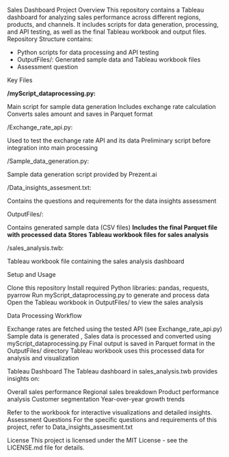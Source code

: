 Sales Dashboard Project
Overview
This repository contains a Tableau dashboard for analyzing sales performance across different regions, products, and channels. It includes scripts for data generation, processing, and API testing, as well as the final Tableau workbook and output files.
Repository Structure contains:
- Python scripts for data processing and API testing
- OutputFiles/: Generated sample data and Tableau workbook files
- Assessment question

Key Files

**/myScript_dataprocessing.py:**

Main script for sample data generation
Includes exchange rate calculation
Converts sales amount and saves in Parquet format


/Exchange_rate_api.py:

Used to test the exchange rate API and its data
Preliminary script before integration into main processing


/Sample_data_generation.py:

Sample data generation script provided by Prezent.ai


/Data_insights_assesment.txt:

Contains the questions and requirements for the data insights assessment


OutputFiles/:

Contains generated sample data (CSV files)
**Includes the final Parquet file with processed data**
**Stores Tableau workbook files for sales analysis**


/sales_analysis.twb:

Tableau workbook file containing the sales analysis dashboard



Setup and Usage

Clone this repository
Install required Python libraries: pandas, requests, pyarrow
Run myScript_dataprocessing.py to generate and process data
Open the Tableau workbook in OutputFiles/ to view the sales analysis

Data Processing Workflow

Exchange rates are fetched using the tested API (see Exchange_rate_api.py)
Sample data is generated , Sales data is processed and converted using myScript_dataprocessing.py
Final output is saved in Parquet format in the OutputFiles/ directory
Tableau workbook uses this processed data for analysis and visualization

Tableau Dashboard
The Tableau dashboard in sales_analysis.twb provides insights on:

Overall sales performance
Regional sales breakdown
Product performance analysis
Customer segmentation
Year-over-year growth trends

Refer to the workbook for interactive visualizations and detailed insights.
Assessment Questions
For the specific questions and requirements of this project, refer to Data_insights_assesment.txt

License
This project is licensed under the MIT License - see the LICENSE.md file for details.
